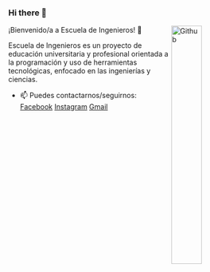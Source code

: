 ### Hi there 👋

<img width="35%" align="right" alt="Github" src="https://user-images.githubusercontent.com/48678280/88862734-4903af80-d201-11ea-968b-9c939d88a37c.gif" />

¡Bienvenido/a a Escuela de Ingenieros! 💫

Escuela de Ingenieros es un proyecto de educación universitaria y profesional orientada a la programación y uso de herramientas tecnológicas, enfocado en las ingenierías y ciencias.

- 📫 Puedes contactarnos/seguirnos: [Facebook](https://www.facebook.com/escueladeingenierosec) [Instagram](https://www.instagram.com/escueladeingenierosec/) [Gmail](mailto:coordinacion.esc.ingenieros@gmail.com)
